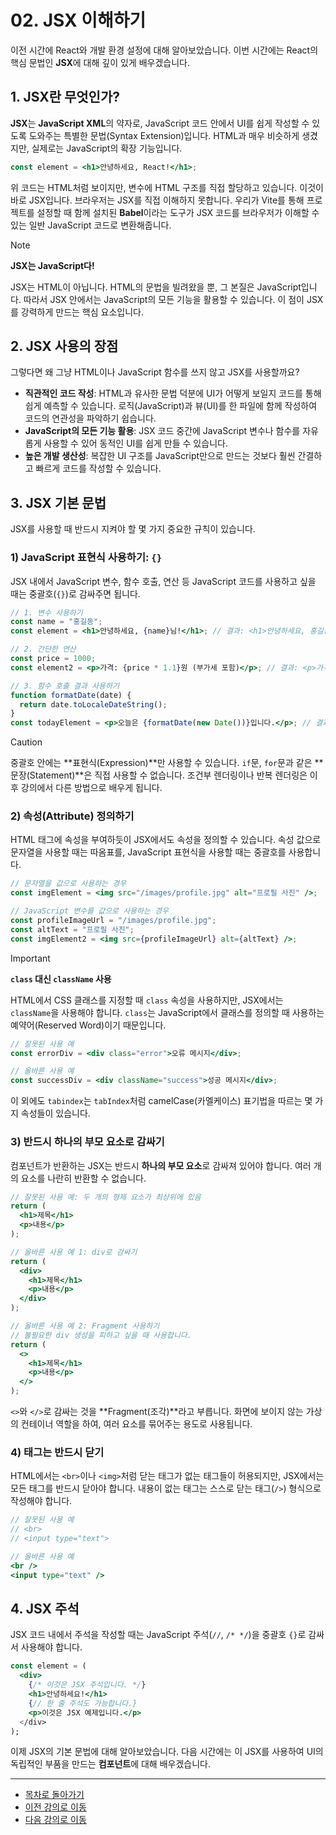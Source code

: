 # 02. JSX 이해하기

이전 시간에 React와 개발 환경 설정에 대해 알아보았습니다. 이번 시간에는 React의 핵심 문법인 **JSX**에 대해 깊이 있게 배우겠습니다.

## 1. JSX란 무엇인가?

**JSX**는 **JavaScript XML**의 약자로, JavaScript 코드 안에서 UI를 쉽게 작성할 수 있도록 도와주는 특별한 문법(Syntax Extension)입니다. HTML과 매우 비슷하게 생겼지만, 실제로는 JavaScript의 확장 기능입니다.

```jsx
const element = <h1>안녕하세요, React!</h1>;
```

위 코드는 HTML처럼 보이지만, 변수에 HTML 구조를 직접 할당하고 있습니다. 이것이 바로 JSX입니다. 브라우저는 JSX를 직접 이해하지 못합니다. 우리가 Vite를 통해 프로젝트를 설정할 때 함께 설치된 **Babel**이라는 도구가 JSX 코드를 브라우저가 이해할 수 있는 일반 JavaScript 코드로 변환해줍니다.

> [!NOTE]
> **JSX는 JavaScript다!**
> 
> JSX는 HTML이 아닙니다. HTML의 문법을 빌려왔을 뿐, 그 본질은 JavaScript입니다. 따라서 JSX 안에서는 JavaScript의 모든 기능을 활용할 수 있습니다. 이 점이 JSX를 강력하게 만드는 핵심 요소입니다.

## 2. JSX 사용의 장점

그렇다면 왜 그냥 HTML이나 JavaScript 함수를 쓰지 않고 JSX를 사용할까요?

*   **직관적인 코드 작성**: HTML과 유사한 문법 덕분에 UI가 어떻게 보일지 코드를 통해 쉽게 예측할 수 있습니다. 로직(JavaScript)과 뷰(UI)를 한 파일에 함께 작성하여 코드의 연관성을 파악하기 쉽습니다.
*   **JavaScript의 모든 기능 활용**: JSX 코드 중간에 JavaScript 변수나 함수를 자유롭게 사용할 수 있어 동적인 UI를 쉽게 만들 수 있습니다.
*   **높은 개발 생산성**: 복잡한 UI 구조를 JavaScript만으로 만드는 것보다 훨씬 간결하고 빠르게 코드를 작성할 수 있습니다.

## 3. JSX 기본 문법

JSX를 사용할 때 반드시 지켜야 할 몇 가지 중요한 규칙이 있습니다.

### 1) JavaScript 표현식 사용하기: `{}`

JSX 내에서 JavaScript 변수, 함수 호출, 연산 등 JavaScript 코드를 사용하고 싶을 때는 중괄호(`{}`)로 감싸주면 됩니다.

```jsx
// 1. 변수 사용하기
const name = "홍길동";
const element = <h1>안녕하세요, {name}님!</h1>; // 결과: <h1>안녕하세요, 홍길동님!</h1>

// 2. 간단한 연산
const price = 1000;
const element2 = <p>가격: {price * 1.1}원 (부가세 포함)</p>; // 결과: <p>가격: 1100원 (부가세 포함)</p>

// 3. 함수 호출 결과 사용하기
function formatDate(date) {
  return date.toLocaleDateString();
}
const todayElement = <p>오늘은 {formatDate(new Date())}입니다.</p>; // 결과: <p>오늘은 2023. 10. 27.입니다.</p>
```

> [!CAUTION]
> 중괄호 안에는 **표현식(Expression)**만 사용할 수 있습니다. `if`문, `for`문과 같은 **문장(Statement)**은 직접 사용할 수 없습니다. 조건부 렌더링이나 반복 렌더링은 이후 강의에서 다른 방법으로 배우게 됩니다.

### 2) 속성(Attribute) 정의하기

HTML 태그에 속성을 부여하듯이 JSX에서도 속성을 정의할 수 있습니다. 속성 값으로 문자열을 사용할 때는 따옴표를, JavaScript 표현식을 사용할 때는 중괄호를 사용합니다.

```jsx
// 문자열을 값으로 사용하는 경우
const imgElement = <img src="/images/profile.jpg" alt="프로필 사진" />;

// JavaScript 변수를 값으로 사용하는 경우
const profileImageUrl = "/images/profile.jpg";
const altText = "프로필 사진";
const imgElement2 = <img src={profileImageUrl} alt={altText} />;
```

> [!IMPORTANT]
> **`class` 대신 `className` 사용**
> 
> HTML에서 CSS 클래스를 지정할 때 `class` 속성을 사용하지만, JSX에서는 `className`을 사용해야 합니다. `class`는 JavaScript에서 클래스를 정의할 때 사용하는 예약어(Reserved Word)이기 때문입니다.
> 
> ```jsx
> // 잘못된 사용 예
> const errorDiv = <div class="error">오류 메시지</div>;
> 
> // 올바른 사용 예
> const successDiv = <div className="success">성공 메시지</div>;
> ```
> 이 외에도 `tabindex`는 `tabIndex`처럼 camelCase(카멜케이스) 표기법을 따르는 몇 가지 속성들이 있습니다.

### 3) 반드시 하나의 부모 요소로 감싸기

컴포넌트가 반환하는 JSX는 반드시 **하나의 부모 요소**로 감싸져 있어야 합니다. 여러 개의 요소를 나란히 반환할 수 없습니다.

```jsx
// 잘못된 사용 예: 두 개의 형제 요소가 최상위에 있음
return (
  <h1>제목</h1>
  <p>내용</p>
);

// 올바른 사용 예 1: div로 감싸기
return (
  <div>
    <h1>제목</h1>
    <p>내용</p>
  </div>
);

// 올바른 사용 예 2: Fragment 사용하기
// 불필요한 div 생성을 피하고 싶을 때 사용합니다.
return (
  <>
    <h1>제목</h1>
    <p>내용</p>
  </>
);
```

`<>`와 `</>`로 감싸는 것을 **Fragment(조각)**라고 부릅니다. 화면에 보이지 않는 가상의 컨테이너 역할을 하여, 여러 요소를 묶어주는 용도로 사용됩니다.

### 4) 태그는 반드시 닫기

HTML에서는 `<br>`이나 `<img>`처럼 닫는 태그가 없는 태그들이 허용되지만, JSX에서는 모든 태그를 반드시 닫아야 합니다. 내용이 없는 태그는 스스로 닫는 태그(`/>`) 형식으로 작성해야 합니다.

```jsx
// 잘못된 사용 예
// <br>
// <input type="text">

// 올바른 사용 예
<br />
<input type="text" />
```

## 4. JSX 주석

JSX 코드 내에서 주석을 작성할 때는 JavaScript 주석(`//`, `/* */`)을 중괄호 `{}`로 감싸서 사용해야 합니다.

```jsx
const element = (
  <div>
    {/* 이것은 JSX 주석입니다. */}
    <h1>안녕하세요!</h1>
    {// 한 줄 주석도 가능합니다.}
    <p>이것은 JSX 예제입니다.</p>
  </div>
);
```

이제 JSX의 기본 문법에 대해 알아보았습니다. 다음 시간에는 이 JSX를 사용하여 UI의 독립적인 부품을 만드는 **컴포넌트**에 대해 배우겠습니다.

---

- [목차로 돌아가기](README.md)
- [이전 강의로 이동](13-Introducing-React-and-Setup.md)
- [다음 강의로 이동](15-Components.md)